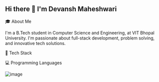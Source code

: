 ## Hi there 👋 I'm Devansh Maheshwari

🎓 About Me
 
I'm a B.Tech student in Computer Science and Engineering, at VIT Bhopal University. I'm passionate about full-stack development, problem solving, and innovative tech solutions.

🚀 Tech Stack

💻 Programming Languages

![image](https://github.com/user-attachments/assets/c9eb96ce-075f-4a5d-bd2e-111c71966d26)

